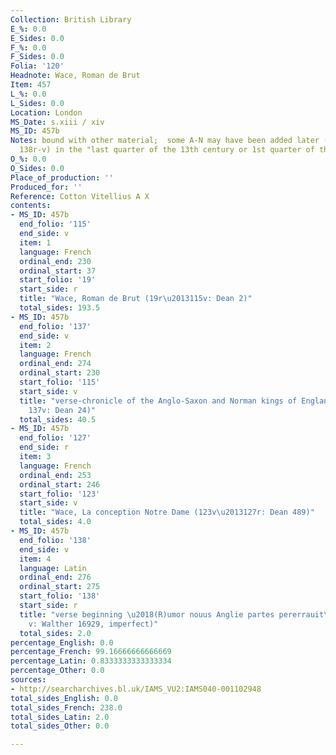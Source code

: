 ```yaml
---
Collection: British Library
E_%: 0.0
E_Sides: 0.0
F_%: 0.0
F_Sides: 0.0
Folia: '120'
Headnote: Wace, Roman de Brut
Item: 457
L_%: 0.0
L_Sides: 0.0
Location: London
MS_Date: s.xiii / xiv
MS_ID: 457b
Notes: bound with other material;  some A-N may have been added later (123v-127r,
  138r-v) in the "last quarter of the 13th century or 1st quarter of the 14th century"
O_%: 0.0
O_Sides: 0.0
Place_of_production: ''
Produced_for: ''
Reference: Cotton Vitellius A X
contents:
- MS_ID: 457b
  end_folio: '115'
  end_side: v
  item: 1
  language: French
  ordinal_end: 230
  ordinal_start: 37
  start_folio: '19'
  start_side: r
  title: "Wace, Roman de Brut (19r\u2013115v: Dean 2)"
  total_sides: 193.5
- MS_ID: 457b
  end_folio: '137'
  end_side: v
  item: 2
  language: French
  ordinal_end: 274
  ordinal_start: 230
  start_folio: '115'
  start_side: v
  title: "verse-chronicle of the Anglo-Saxon and Norman kings of England (115v\u2013\
    137v: Dean 24)"
  total_sides: 40.5
- MS_ID: 457b
  end_folio: '127'
  end_side: r
  item: 3
  language: French
  ordinal_end: 253
  ordinal_start: 246
  start_folio: '123'
  start_side: v
  title: "Wace, La conception Notre Dame (123v\u2013127r: Dean 489)"
  total_sides: 4.0
- MS_ID: 457b
  end_folio: '138'
  end_side: v
  item: 4
  language: Latin
  ordinal_end: 276
  ordinal_start: 275
  start_folio: '138'
  start_side: r
  title: "verse beginning \u2018(R)umor nouus Anglie partes pererrauit\u2019 (138r\u2013\
    v: Walther 16929, imperfect)"
  total_sides: 2.0
percentage_English: 0.0
percentage_French: 99.16666666666669
percentage_Latin: 0.8333333333333334
percentage_Other: 0.0
sources:
- http://searcharchives.bl.uk/IAMS_VU2:IAMS040-001102948
total_sides_English: 0.0
total_sides_French: 238.0
total_sides_Latin: 2.0
total_sides_Other: 0.0

---
```

